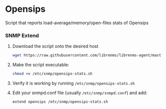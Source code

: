 # Opensips

Script that reports load-average/memory/open-files stats of Opensips

### SNMP Extend

1. Download the script onto the desired host

    ```bash
    wget https://raw.githubusercontent.com/librenms/librenms-agent/master/snmp/opensips-stats.sh -O /etc/snmp/opensips-stats.sh
    ```

2. Make the script executable:

    ```bash
    chmod +x /etc/snmp/opensips-stats.sh
    ```

3. Verify it is working by running `/etc/snmp/opensips-stats.sh`

4. Edit your snmpd.conf file (usually `/etc/snmp/snmpd.conf`) and add:

    ```bash
    extend opensips /etc/snmp/opensips-stats.sh
    ```